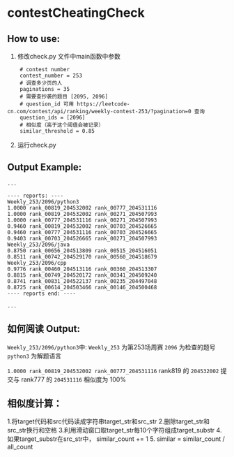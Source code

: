 # contestCheatingCheck

## How to use:
1. 修改check.py 文件中main函数中参数
```
    # contest number
    contest_number = 253
    # 调查多少页的人
    paginations = 35
    # 需要查抄袭的题目 [2095, 2096]
    # question_id 可用 https://leetcode-cn.com/contest/api/ranking/weekly-contest-253/?pagination=0 查询
    question_ids = [2096]
    # 相似度（高于这个阈值会被记录）
    similar_threshold = 0.85
```
2. 运行check.py



## Output Example:

```
...

---- reports: ----
Weekly_253/2096/python3
1.0000 rank_00819_204532002 rank_00777_204531116
1.0000 rank_00819_204532002 rank_00271_204507993
1.0000 rank_00777_204531116 rank_00271_204507993
0.9460 rank_00819_204532002 rank_00703_204526665
0.9460 rank_00777_204531116 rank_00703_204526665
0.9403 rank_00703_204526665 rank_00271_204507993
Weekly_253/2096/java
0.8750 rank_00656_204513809 rank_00515_204516051
0.8511 rank_00742_204529170 rank_00560_204518679
Weekly_253/2096/cpp
0.9776 rank_00460_204513116 rank_00360_204513307
0.8815 rank_00749_204520172 rank_00341_204509240
0.8741 rank_00831_204522137 rank_00235_204497048
0.8725 rank_00614_204503466 rank_00146_204500468
---- reports end: ----

...
```

## 如何阅读 Output:
`Weekly_253/2096/python3`中:
`Weekly_253` 为第253场周赛
`2096` 为检查的题号
`python3` 为解题语言

`1.0000 rank_00819_204532002 rank_00777_204531116`
rank819 的 `204532002` 提交与 rank777 的 `204531116` 相似度为 100%

## 相似度计算：
1.将target代码和src代码读成字符串target_str和src_str
2.删除target_str和src_str换行和空格
3.利用滑动窗口取target_str每10个字符组成target_substr
4.如果target_substr在src_str中， similar_count += 1
5. similar = similar_count / all_count